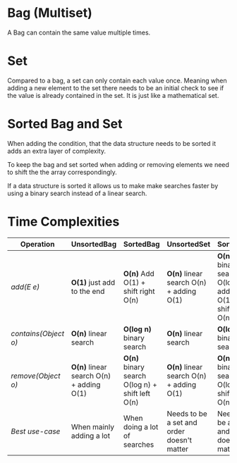 # Bag (Multiset)
A Bag can contain the same value multiple times. 

# Set
Compared to a bag, a set can only contain each value once. Meaning when adding a new element to the set there needs
to be an initial check to see if the value is already contained in the set. It is just like a mathematical set.

# Sorted Bag and Set
When adding the condition, that the data structure needs to be sorted it adds an extra layer of complexity.

To keep the bag and set sorted when adding or removing elements we need to shift the the array correspondingly.

If a data structure is sorted it allows us to make make searches faster by using a binary search instead of a
linear search.

# Time Complexities

| **Operation**          | **UnsortedBag**                           | **SortedBag**                                     | **UnsortedSet**                                | **SortedSet**                                                |
|------------------------|-------------------------------------------|---------------------------------------------------|------------------------------------------------|--------------------------------------------------------------|
| *add(E e)*             | **O(1)** just add to the end                  | **O(n)** Add O(1) + shift right O(n)                  | **O(n)** linear search O(n) + adding O(1)          | **O(n)** binary search O(log n) + adding O(1) + shift right O(n) |
| *contains(Object o)*   | **O(n)** linear search                        | **O(log n)** binary search                            | **O(n)** linear search                             | **O(log n)** binary search                                       |
| *remove(Object o)*     | **O(n)** linear search O(n) + adding O(1)     | **O(n)** binary search O(log n) + shift left O(n)     | **O(n)** linear search O(n) + adding O(1)          | **O(n)**  binary search O(log n) + shift left O(n)               |
| *Best use-case*        | When mainly adding a lot                  | When doing a lot of searches                      | Needs to be a set and order doesn't matter     | Needs to be a set and order does matter                      |
